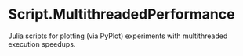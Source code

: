 # Script.MultithreadedPerformance

Julia scripts for plotting (via PyPlot) experiments with multithreaded execution speedups.
